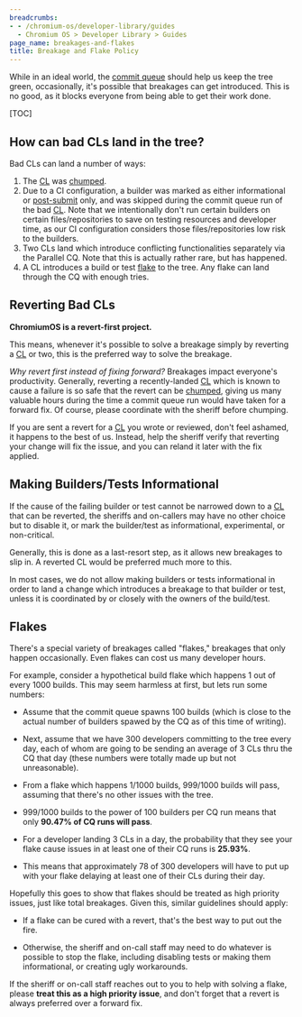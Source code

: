 ```yaml
---
breadcrumbs:
- - /chromium-os/developer-library/guides
  - Chromium OS > Developer Library > Guides
page_name: breakages-and-flakes
title: Breakage and Flake Policy
---
```


While in an ideal world, the [commit queue] should help us keep the
tree green, occasionally, it's possible that breakages can get
introduced. This is no good, as it blocks everyone from being able to
get their work done.

[TOC]

## How can bad CLs land in the tree?

Bad CLs can land a number of ways:

1. The [CL] was [chumped].
1. Due to a CI configuration, a builder was marked as either
   informational or [post-submit] only, and was skipped during the
   commit queue run of the bad [CL]. Note that we intentionally don't
   run certain builders on certain files/repositories to save on
   testing resources and developer time, as our CI configuration
   considers those files/repositories low risk to the builders.
1. Two CLs land which introduce conflicting functionalities separately
   via the Parallel CQ. Note that this is actually rather rare, but
   has happened.
1. A CL introduces a build or test [flake](#flakes) to the tree. Any
   flake can land through the CQ with enough tries.

## Reverting Bad CLs

**ChromiumOS is a revert-first project.**

This means, whenever it's possible to solve a breakage simply by
reverting a [CL] or two, this is the preferred way to solve the
breakage.

*Why revert first instead of fixing forward?* Breakages impact
everyone's productivity. Generally, reverting a recently-landed [CL]
which is known to cause a failure is so safe that the revert can be
[chumped], giving us many valuable hours during the time a commit
queue run would have taken for a forward fix. Of course, please
coordinate with the sheriff before chumping.

If you are sent a revert for a [CL] you wrote or reviewed, don't feel
ashamed, it happens to the best of us. Instead, help the sheriff
verify that reverting your change will fix the issue, and you can
reland it later with the fix applied.

## Making Builders/Tests Informational

If the cause of the failing builder or test cannot be narrowed down to
a [CL] that can be reverted, the sheriffs and on-callers may have no
other choice but to disable it, or mark the builder/test as
informational, experimental, or non-critical.

Generally, this is done as a last-resort step, as it allows new
breakages to slip in. A reverted CL would be preferred much more to
this.

In most cases, we do not allow making builders or tests informational
in order to land a change which introduces a breakage to that builder
or test, unless it is coordinated by or closely with the owners of the
build/test.

## Flakes

There's a special variety of breakages called "flakes," breakages
that only happen occasionally. Even flakes can cost us many developer
hours.

For example, consider a hypothetical build flake which happens 1 out
of every 1000 builds. This may seem harmless at first, but lets run
some numbers:

* Assume that the commit queue spawns 100 builds (which is close to
  the actual number of builders spawed by the CQ as of this time of
  writing).

* Next, assume that we have 300 developers committing to the tree
  every day, each of whom are going to be sending an average of 3 CLs
  thru the CQ that day (these numbers were totally made up but not
  unreasonable).

* From a flake which happens 1/1000 builds, 999/1000 builds will pass,
  assuming that there's no other issues with the tree.

* 999/1000 builds to the power of 100 builders per CQ run means that
  only **90.47% of CQ runs will pass**.

* For a developer landing 3 CLs in a day, the probability that they
  see your flake cause issues in at least one of their CQ runs is
  **25.93%**.

* This means that approximately 78 of 300 developers will have to put
  up with your flake delaying at least one of their CLs during their
  day.

Hopefully this goes to show that flakes should be treated as high
priority issues, just like total breakages. Given this, similar
guidelines should apply:

* If a flake can be cured with a revert, that's the best way to put
  out the fire.

* Otherwise, the sheriff and on-call staff may need to do whatever is
  possible to stop the flake, including disabling tests or making them
  informational, or creating ugly workarounds.

If the sheriff or on-call staff reaches out to you to help with
solving a flake, please **treat this as a high priority issue**, and
don't forget that a revert is always preferred over a forward fix.

[chumped]: /chromium-os/developer-library/guides/development/contributing/#chumping
[CL]: /chromium-os/developer-library/glossary/#acronyms
[commit queue]: /chromium-os/developer-library/reference/development/cros-commit-pipeline/
[Parallel CQ]: /chromium-os/developer-library/reference/development/cros-commit-pipeline/#parallel-cq
[post-submit]: /chromium-os/developer-library/reference/development/cros-commit-pipeline/#post-submit-builders
